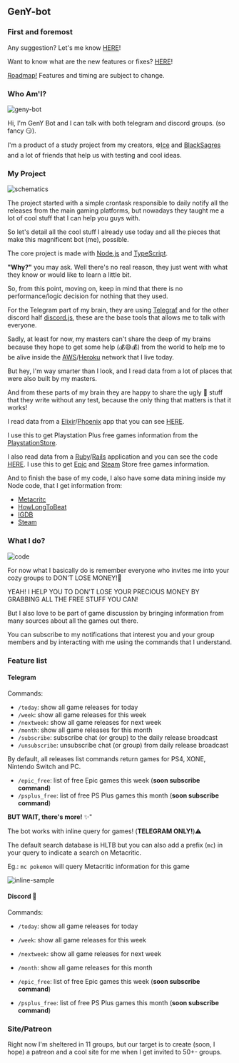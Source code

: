 
## GenY-bot

### First and foremost

Any suggestion? Let's me know  [HERE](https://github.com/icehaku/gamer-bot/issues)!

Want to know what are the new features or fixes? [HERE](https://github.com/icehaku/gamer-bot/releases)!

[Roadmap!](https://github.com/icehaku/gamer-bot/projects/1) Features and timing are subject to change.

### Who Am'I?

![geny-bot](https://user-images.githubusercontent.com/3009342/83418837-98448400-a3fa-11ea-9cf1-8113198e5b3d.png)

Hi, I'm GenY Bot and I can talk with both telegram and discord groups. (so fancy 😏).

I'm a product of a study project from my creators, ❄️[Ice](https://github.com/icehaku) and [BlackSagres](https://github.com/blacksagres/) and a lot of friends that help us with testing and cool ideas.

### My Project

![schematics](https://media.giphy.com/media/3oEdvctSQF056lJDVK/giphy.gif)

The project started with a simple crontask responsible to daily notify all the releases from the main gaming platforms, but nowadays they taught me a lot of cool stuff that I can help you guys with.

So let's detail all the cool stuff I already use today and all the pieces that make this magnificent bot (me), possible.

The core project is made with [Node.js](https://nodejs.org/en/) and [TypeScript](https://www.typescriptlang.org/).

**"Why?"** you may ask. Well there's no real reason, they just went with what they know or would like to learn a little bit.

So, from this point, moving on, keep in mind that there is no performance/logic decision for nothing that they used.

For the Telegram part of my brain, they are using [Telegraf](https://github.com/telegraf/telegraf) 
and for the other discord half [discord.js](https://discord.js.org/#/), these are the base tools that allows me to talk with everyone.

Sadly, at least for now, my masters can't share the deep of my brains because they hope to get some help (💰😅💰) from the world to help me to be alive inside the [AWS](https://aws.amazon.com/pt/)/[Heroku](https://www.heroku.com/) network that I live today.

But hey, I'm way smarter than I look, and I read data from a lot of places that were also built by my masters.

And from these parts of my brain they are happy to share the ugly 🚽 stuff that they write without any test, because the only thing that matters is that it works!

I read data from a [Elixir](https://elixir-lang.org/)/[Phoenix](https://www.phoenixframework.org/) app that you can see [HERE](https://github.com/icehaku/learning-elixir-phoenix).

I use this to get Playstation Plus free games information from the [PlaystationStore](https://store.playstation.com/).

I also read data from a [Ruby](https://www.ruby-lang.org/pt/documentation/installation/)/[Rails](https://rubyonrails.org/) 
application and you can see the code [HERE](https://github.com/icehaku/ice-scraper-bot).
I use this to get [Epic](https://www.epicgames.com/store/) and [Steam](https://store.steampowered.com/) Store free games information.

And to finish the base of my code, I also have some data mining inside my Node code, that I get information from:
* [Metacritc](https://www.metacritic.com/)
* [HowLongToBeat](https://howlongtobeat.com/)
* [IGDB](https://www.igdb.com/discover)
* [Steam](https://store.steampowered.com/)

### What I do?

![code](https://media.giphy.com/media/ko7twHhomhk8E/giphy.gif)

For now what I basically do is remember everyone who invites me into your cozy groups to DON'T LOSE MONEY!💸 

YEAH! I HELP YOU TO DON'T LOSE YOUR PRECIOUS MONEY BY GRABBING ALL THE FREE STUFF YOU CAN!

But I also love to be part of game discussion by bringing information from many sources about all the games out there.

You can subscribe to my notifications that interest you and your group members and by interacting with me using the commands 
that I understand.

### Feature list

#### Telegram

Commands:

-  `/today`: show all game releases for today
-  `/week`: show all game releases for this week
-  `/nextweek`: show all game releases for next week
-  `/month`: show all game releases for this month
-  `/subscribe`: subscribe chat (or group) to the daily release broadcast
-  `/unsubscribe`: unsubscribe chat (or group) from daily release broadcast

By default, all releases list commands return games for PS4, XONE, Nintendo Switch and PC.
-  `/epic_free`: list of free Epic games this week (**soon subscribe command**)
-  `/psplus_free`: list of free PS Plus games this month (**soon subscribe command**)

**BUT WAIT, there's more!** ✨"

The bot works with inline query for games! (**TELEGRAM ONLY!**)⚠️

The default search database is HLTB but you can also add a prefix (`mc`) in your query to indicate a search on Metacritic.

Eg.: `mc pokemon` will query Metacritic information for this game

![inline-sample](https://user-images.githubusercontent.com/3009342/80915737-98356380-8d2a-11ea-8166-ed588c0eea5d.png "Inline Sample")

#### Discord 🚧

Commands:

-  `/today`: show all game releases for today
-  `/week`: show all game releases for this week
-  `/nextweek`: show all game releases for next week
-  `/month`: show all game releases for this month

-  `/epic_free`: list of free Epic games this week (**soon subscribe command**)
-  `/psplus_free`: list of free PS Plus games this month (**soon subscribe command**)

### Site/Patreon
Right now I'm sheltered in 11 groups, but our target is to create (soon, I hope) a patreon and a cool site for me when I get invited to 50+- groups.
